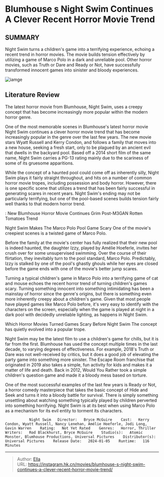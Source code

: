 # Blumhouse s Night Swim Continues A Clever Recent Horror Movie Trend


## SUMMARY 



  Night Swim turns a children&#39;s game into a terrifying experience, echoing a recent trend in horror movies.   The movie builds tension effectively by utilizing a game of Marco Polo in a dark and unreliable pool.   Other horror movies, such as Truth or Dare and Ready or Not, have successfully transformed innocent games into sinister and bloody experiences.  

![iamge](https://static1.srcdn.com/wordpress/wp-content/uploads/2024/01/screenrant-sandbox-2024-01-06t114828-063.jpg)

## Literature Review

The latest horror movie from Blumhouse, Night Swim, uses a creepy concept that has become increasingly more popular within the modern horror genre.




One of the most memorable scenes in Blumhouse&#39;s latest horror movie Night Swim continues a clever horror movie trend that has become increasingly popular in the genre over the last few years. The new movie stars Wyatt Russell and Kerry Condon, and follows a family that moves into a new house, seeking a fresh start, only to be plagued by an ancient evil that dwells in the backyard pool. Based off a 2014 short film of the same name, Night Swim carries a PG-13 rating mainly due to the scariness of some of its gruesome apparitions.




While the concept of a haunted pool could come off as inherently silly, Night Swim plays it fairly straight throughout, and hits on a number of common horror movie tropes, including possession and body horror. However, there is one specific scene that utilizes a trend that has been fairly successful in generating scares in recent years. Night Swim&#39;s ending may not be particularly terrifying, but one of the pool-based scenes builds tension fairly well thanks to that modern horror trend.

 : New Blumhouse Horror Movie Continues Grim Post-M3GAN Rotten Tomatoes Trend


 Night Swim Makes The Marco Polo Pool Game Scary 
One of the movie&#39;s creepiest scenes is a twisted game of Marco Polo.
          

Before the family at the movie&#39;s center has fully realized that their new pool is indeed haunted, the daughter Izzy, played by Amélie Hoeferle, invites her crush over for some unsupervised swimming. Over the course of their flirtation, they inevitably turn to the pool standard, Marco Polo. Predictably, Izzy is stalked by one of the pool&#39;s ghastly ghouls while her eyes are closed before the game ends with one of the movie&#39;s better jump scares.




Turning a typical children&#39;s game in Marco Polo into a terrifying game of cat and mouse echoes the recent horror trend of turning children&#39;s games scary. Turning something innocent into something intimidating has been a mainstay of horror since the genre&#39;s origins, but there is something even more inherently creepy about a children&#39;s game. Given that most people have played games like Marco Polo before, it&#39;s very easy to identify with the characters on the screen, especially when the game is played at night in a dark pool with decidedly unreliable lighting, as happens in Night Swim.



 Which Horror Movies Turned Games Scary Before Night Swim 
The concept has quietly evolved into a popular trope.
         

Night Swim may be the latest film to use a children&#39;s game for chills, but it is far from the first. Blumhouse has used the concept multiple times in the last decade, to varying degrees of effectiveness. For example, 2018&#39;s Truth or Dare was not well-received by critics, but it does a good job of elevating the party game into something more sinister. The Escape Room franchise that originated in 2019 also takes a simple, fun activity for kids and makes it a matter of life and death. Back in 2012, Would You Rather took a simple children&#39;s question game and made it a bloody mess based on torture.




One of the most successful examples of the last few years is Ready or Not, a horror comedy masterpiece that takes the basic concept of Hide and Seek and turns it into a bloody battle for survival. There is simply something unsettling about watching something typically played by children perverted into something horrifying. Night Swim is at its best when using Marco Polo as a mechanism for its evil entity to torment its characters.

               Night Swim   Director:   Bryce McGuire    Cast:   Kerry Condon, Wyatt Russell, Nancy Lenehan, Amélie Hoeferle, Jodi Long, Gavin Warren    Rating:   Not Yet Rated    Genres:   Horror, Thriller    Writers:   Rod Blackhurst, Bryce McGuire    Studio(s):   Atomic Monster, Blumhouse Productions, Universal Pictures    Distributor(s):   Universal Pictures    Release Date:   2024-01-05    Runtime:   116 Minutes      

---

> Author: [Ella](https://instagram.hk.cn/)  
> URL: https://instagram.hk.cn/movies/blumhouse-s-night-swim-continues-a-clever-recent-horror-movie-trend/  

